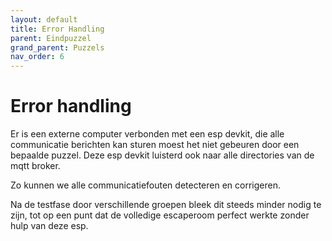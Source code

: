```yaml
---
layout: default
title: Error Handling
parent: Eindpuzzel
grand_parent: Puzzels
nav_order: 6
---
```


# Error handling
Er is een externe computer verbonden met een esp devkit, die alle communicatie berichten kan sturen moest het niet gebeuren door een bepaalde puzzel. Deze esp devkit luisterd ook naar alle directories van de mqtt broker.

Zo kunnen we alle communicatiefouten detecteren en corrigeren.

Na de testfase door verschillende groepen bleek dit steeds minder nodig te zijn, tot op een punt dat de volledige escaperoom perfect werkte zonder hulp van deze esp.